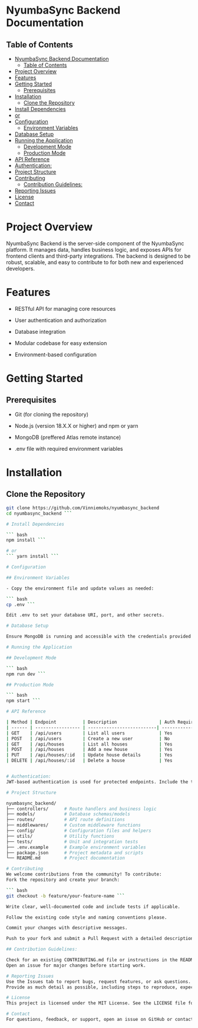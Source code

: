 # NyumbaSync Backend Documentation
## Table of Contents

- [NyumbaSync Backend Documentation](#nyumbasync-backend-documentation)
  - [Table of Contents](#table-of-contents)
- [Project Overview](#project-overview)
- [Features](#features)
- [Getting Started](#getting-started)
  - [Prerequisites](#prerequisites)
- [Installation](#installation)
  - [Clone the Repository](#clone-the-repository)
- [Install Dependencies](#install-dependencies)
- [or](#or)
- [Configuration](#configuration)
  - [Environment Variables](#environment-variables)
- [Database Setup](#database-setup)
- [Running the Application](#running-the-application)
  - [Development Mode](#development-mode)
  - [Production Mode](#production-mode)
- [API Reference](#api-reference)
- [Authentication:](#authentication)
- [Project Structure](#project-structure)
- [Contributing](#contributing)
  - [Contribution Guidelines:](#contribution-guidelines)
- [Reporting Issues](#reporting-issues)
- [License](#license)
- [Contact](#contact)


# Project Overview
NyumbaSync Backend is the server-side component of the NyumbaSync platform. It manages data, handles business logic, and exposes APIs for frontend clients and third-party integrations. The backend is designed to be robust, scalable, and easy to contribute to for both new and experienced developers.

# Features
- RESTful API for managing core resources

- User authentication and authorization

- Database integration

- Modular codebase for easy extension

- Environment-based configuration

# Getting Started

## Prerequisites

- Git (for cloning the repository)

- Node.js (version 18.X.X or higher) and npm or yarn

- MongoDB (preffered Atlas remote instance)

- .env file with required environment variables

# Installation
## Clone the Repository

``` bash
git clone https://github.com/Vinniemoks/nyumbasync_backend
cd nyumbasync_backend ```

# Install Dependencies

``` bash
npm install ```

# or
``` yarn install ```

# Configuration

## Environment Variables

- Copy the environment file and update values as needed:

``` bash
cp .env ``` 

Edit .env to set your database URI, port, and other secrets.

# Database Setup

Ensure MongoDB is running and accessible with the credentials provided in your .env file.

# Running the Application

## Development Mode

``` bash
npm run dev ```

## Production Mode

``` bash
npm start ```

# API Reference

| Method | Endpoint          | Description                | Auth Required |
| ------ | ----------------- | --------------------------| ------------- |
| GET    | /api/users        | List all users             | Yes           |
| POST   | /api/users        | Create a new user          | No            |
| GET    | /api/houses       | List all houses            | Yes           |
| POST   | /api/houses       | Add a new house            | Yes           |
| PUT    | /api/houses/:id   | Update house details       | Yes           |
| DELETE | /api/houses/:id   | Delete a house             | Yes           |


# Authentication: 
JWT-based authentication is used for protected endpoints. Include the token in the Authorization header as Bearer <token>.

# Project Structure

nyumbasync_backend/
├── controllers/      # Route handlers and business logic
├── models/           # Database schemas/models
├── routes/           # API route definitions
├── middlewares/      # Custom middleware functions
├── config/           # Configuration files and helpers
├── utils/            # Utility functions
├── tests/            # Unit and integration tests
├── .env.example      # Example environment variables
├── package.json      # Project metadata and scripts
└── README.md         # Project documentation

# Contributing
We welcome contributions from the community! To contribute:
Fork the repository and create your branch:

``` bash
git checkout -b feature/your-feature-name ```

Write clear, well-documented code and include tests if applicable.

Follow the existing code style and naming conventions please.

Commit your changes with descriptive messages.

Push to your fork and submit a Pull Request with a detailed description.

## Contribution Guidelines:

Check for an existing CONTRIBUTING.md file or instructions in the README.
Open an issue for major changes before starting work.

# Reporting Issues
Use the Issues tab to report bugs, request features, or ask questions.
Provide as much detail as possible, including steps to reproduce, expected behavior, and screenshots if relevant.

# License
This project is licensed under the MIT License. See the LICENSE file for details.

# Contact
For questions, feedback, or support, open an issue on GitHub or contact the project maintainer via the repository profile.